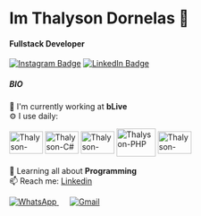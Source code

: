 # Im Thalyson Dornelas 👋

#### Fullstack Developer
[![Instagram Badge](https://img.shields.io/badge/-@thalysondornelas-352856?style=flat-square&labelColor=1A132B&logo=instagram&logoColor=white&link=https://www.instagram.com/thalysondornelas)](https://www.instagram.com/thalysondornelas/)
[![LinkedIn Badge](https://img.shields.io/badge/-@thalysondornelas-352856?style=flat-square&labelColor=1A132B&logo=linkedin&logoColor=white&link=https://www.linkedin.com/in/thalyson-dornelas-gomes/)](https://www.linkedin.com/in/thalyson-dornelas-gomes/)

##### BIO

🏢 I'm currently working at **bLive**
    <br>
⚙️ I use daily: 
    <div style="display: inline_block">
        <img style="display: inline_block"><img align="center" alt="Thalyson-Java" height="40" width="60" src="https://cdn.jsdelivr.net/gh/devicons/devicon/icons/java/java-original-wordmark.svg">
        <img align="center" alt="Thalyson-C#" height="40" width="60" src="https://cdn.jsdelivr.net/gh/devicons/devicon/icons/csharp/csharp-original.svg">
        <img align="center" alt="Thalyson-React" height="40" width="60" src="https://cdn.jsdelivr.net/gh/devicons/devicon/icons/react/react-original.svg">
        <img align="center" alt="Thalyson-PHP" height="50" width="70" src="https://cdn.jsdelivr.net/gh/devicons/devicon/icons/php/php-original.svg">
        <img align="center" alt="Thalyson-AngularJS" height="40" width="60" src="https://cdn.jsdelivr.net/gh/devicons/devicon/icons/angularjs/angularjs-original.svg">
    </div>
    <br>
🌱 Learning all about **Programming**
    <br>
📫 Reach me: [Linkedin](https://www.linkedin.com/in/thalyson-dornelas-gomes/)

<div>
    <a href="https://api.whatsapp.com/send?phone=5538991886083&text=Olá%20Thalyson!%20">
        <img src="https://img.shields.io/badge/WhatsApp-25D366?style=for-the-badge&logo=whatsapp&logoColor=white" alt="WhatsApp">
    </a>
    &nbsp;&nbsp;&nbsp;&nbsp;
    <a href="mailto:thalysondornelasgomes14@gmail.com">
        <img src="https://img.shields.io/badge/Gmail-D14836?style=for-the-badge&logo=gmail&logoColor=white" alt="Gmail">
    </a>
</div>

